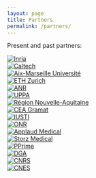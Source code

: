 ```yaml
---
layout: page
title: Partners
permalink: /partners/
---
```


<article>
	<p> Present and past partners: </p>
</article>

<div id="logos">
	<div class="imgLogos1" >
		<a href="https://www.inria.fr/en/" target="_blank">  <img src="{{ "/assets/images/Inria.png" | prepend: site.baseurl }}" alt="Inria" /> </a>
	</div>
	<div class="imgLogos1" >
		<a href="http://www.caltech.edu/" target="_blank">  <img src="{{ "/assets/images/Caltech.png" | prepend: site.baseurl }}" alt="Caltech" /> </a>
	</div>
	<div class="imgLogos1" >
		<a href="https://www.univ-amu.fr/" target="_blank" >  <img src="{{ "/assets/images/amu.png" | prepend: site.baseurl }}" alt="Aix-Marseille Université" /> </a>
	</div>
	<div class="imgLogos1" >
		<a href="https://ethz.ch/en.html" target="_blank" >  <img src="{{ "/assets/images/ETH_Zurich.png" | prepend: site.baseurl }}" alt="ETH Zurich" /> </a>
	</div>
	<div class="imgLogos3" >
		<a href="https://anr.fr/" target="_blank" >  <img src="{{ "/assets/images/ANR-logo-2021-sigle.jpg" | prepend: site.baseurl }}" alt="ANR" /> </a>
	</div>
</div>

<div id="logos">
	<div class="imgLogos1" >
		<a href="https://www.univ-pau.fr/en/home.html" target="_blank" >  <img src="{{ "/assets/images/UPPA.png" | prepend: site.baseurl }}" alt="UPPA" /> </a>
	</div>
	<div class="imgLogos3" >
		<a href="https://www.nouvelle-aquitaine.fr/" target="_blank" >  <img src="{{ "/assets/images/Nouvelle-Aquitaine.svg" | prepend: site.baseurl }}" alt="Région Nouvelle-Aquitaine" /> </a>
	</div>
	<div class="imgLogos2" >
		<a href="https://www-dam.cea.fr/gramat/" target="_blank" >  <img src="{{ "/assets/images/CEA_Gramat.jpg" | prepend: site.baseurl }}" alt="CEA Gramat" /> </a>
	</div>
	<div class="imgLogos2" >
		<a href="http://iusti.cnrs.fr/en/" target="_blank">  <img src="{{ "/assets/images/IUSTI.png" | prepend: site.baseurl }}" alt="IUSTI" /> </a>
	</div>
	<div class="imgLogos1" >
		<a href="https://www.onr.navy.mil/" target="_blank" >  <img src="{{ "/assets/images/ONR.png" | prepend: site.baseurl }}" alt="ONR" /> </a>
	</div>
</div>

<div id="logos">
	<div class="imgLogos3" >
		<a href="https://applaudmedical.com/" target="_blank">  <img src="{{ "/assets/images/applaudmedical.png" | prepend: site.baseurl }}" alt="Applaud Medical" /> </a>
	</div>
	<div class="imgLogos1" >
		<a href="https://www.storzmedical.com/en/" target="_blank">  <img src="{{ "/assets/images/StorzMedical.svg" | prepend: site.baseurl }}" alt="Storz Medical" /> </a>
	</div>
	<div class="imgLogos2" >
		<a href="https://www.pprime.fr/" target="_blank" >  <img src="{{ "/assets/images/Institut_P'_logo.png" | prepend: site.baseurl }}" alt="PPrime" /> </a>
	</div>
	<div class="imgLogos3" >
		<a href="https://www.defense.gouv.fr/dga" target="_blank" >  <img src="{{ "/assets/images/DGA.png" | prepend: site.baseurl }}" alt="DGA" /> </a>
	</div>
	<div class="imgLogos3" >
		<a href="http://www.cnrs.fr/" target="_blank">  <img src="{{ "/assets/images/CNRS.jpg" | prepend: site.baseurl }}" alt="CNRS" /> </a>
	</div>
	<div class="imgLogos2" >
		<a href="https://cnes.fr/" target="_blank" >  <img src="{{ "/assets/images/is_logo_2017_logo_triangulaire_bleu.png" | prepend: site.baseurl }}" alt="CNES" /> </a>
	</div>
</div>